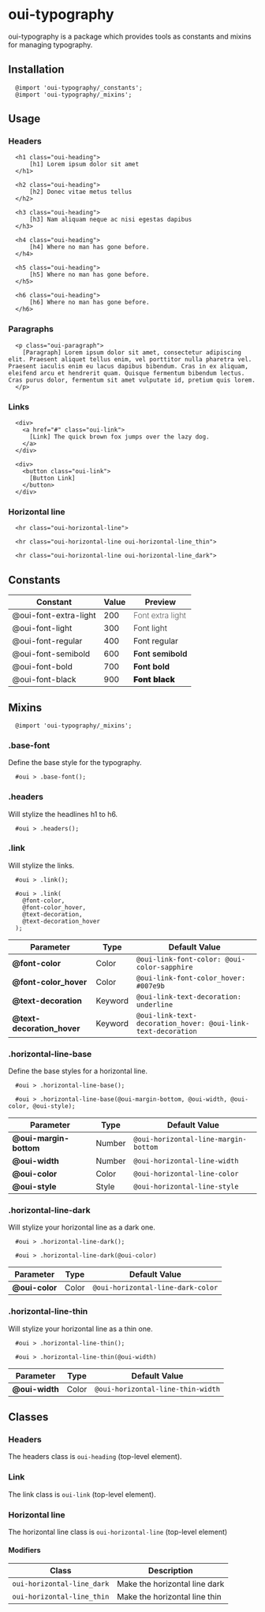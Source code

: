 # oui-typography

oui-typography is a package which provides tools as constants and mixins for managing typography.

## Installation

```less
  @import 'oui-typography/_constants';
  @import 'oui-typography/_mixins';
```

## Usage

### Headers
```html:preview
  <h1 class="oui-heading">
      [h1] Lorem ipsum dolor sit amet
  </h1>

  <h2 class="oui-heading">
      [h2] Donec vitae metus tellus
  </h2>

  <h3 class="oui-heading">
      [h3] Nam aliquam neque ac nisi egestas dapibus
  </h3>

  <h4 class="oui-heading">
      [h4] Where no man has gone before.
  </h4>

  <h5 class="oui-heading">
      [h5] Where no man has gone before.
  </h5>

  <h6 class="oui-heading">
      [h6] Where no man has gone before.
  </h6>
```

### Paragraphs
```html:preview
  <p class="oui-paragraph">
    [Paragraph] Lorem ipsum dolor sit amet, consectetur adipiscing elit. Praesent aliquet tellus enim, vel porttitor nulla pharetra vel. Praesent iaculis enim eu lacus dapibus bibendum. Cras in ex aliquam, eleifend arcu et hendrerit quam. Quisque fermentum bibendum lectus. Cras purus dolor, fermentum sit amet vulputate id, pretium quis lorem.
  </p>
```

### Links
```html:preview
  <div>
    <a href="#" class="oui-link">
      [Link] The quick brown fox jumps over the lazy dog.
    </a>
  </div>

  <div>
    <button class="oui-link">
      [Button Link]
    </button>
  </div>
```

### Horizontal line

```html:preview
  <hr class="oui-horizontal-line">

  <hr class="oui-horizontal-line oui-horizontal-line_thin">

  <hr class="oui-horizontal-line oui-horizontal-line_dark">
```

## Constants

| Constant                | Value | Preview                                                 |
| ----------------------- | ----- | ------------------------------------------------------- |
| @oui-font-extra-light   | 200   | <span style="font-weight: 200;">Font extra light</span> |
| @oui-font-light         | 300   | <span style="font-weight: 300;">Font light</span>       |
| @oui-font-regular       | 400   | <span style="font-weight: 400;">Font regular</span>     |
| @oui-font-semibold      | 600   | <span style="font-weight: 600;">Font semibold</span>    |
| @oui-font-bold          | 700   | <span style="font-weight: 700;">Font bold</span>        |
| @oui-font-black         | 900   | <span style="font-weight: 900;">Font black</span>       |

## Mixins

```less
  @import 'oui-typography/_mixins';
```

### .base-font

Define the base style for the typography.

```less
  #oui > .base-font();
```

### .headers

Will stylize the headlines h1 to h6.

```less
  #oui > .headers();
```

### .link

Will stylize the links.

```less
  #oui > .link();
```

```less
  #oui > .link(
    @font-color,
    @font-color_hover,
    @text-decoration,
    @text-decoration_hover
  );
```

| Parameter                       | Type      | Default Value                                                     |
| ------------------------------- | --------- | ----------------------------------------------------------------- |
| __@font-color__                 | Color     | `@oui-link-font-color: @oui-color-sapphire`                       |
| __@font-color_hover__           | Color     | `@oui-link-font-color_hover: #007e9b`                             |
| __@text-decoration__            | Keyword   | `@oui-link-text-decoration: underline`                            |
| __@text-decoration_hover__      | Keyword   | `@oui-link-text-decoration_hover: @oui-link-text-decoration`      |

### .horizontal-line-base

Define the base styles for a horizontal line.

```less
  #oui > .horizontal-line-base();
```

```less
  #oui > .horizontal-line-base(@oui-margin-bottom, @oui-width, @oui-color, @oui-style);
```

| Parameter                | Type   | Default Value                          |
| ------------------------ | ------ | -------------------------------------- |
| __@oui-margin-bottom__   | Number | `@oui-horizontal-line-margin-bottom`   |
| __@oui-width__           | Number | `@oui-horizontal-line-width`           |
| __@oui-color__           | Color  | `@oui-horizontal-line-color`           |
| __@oui-style__           | Style  | `@oui-horizontal-line-style`           |

### .horizontal-line-dark

Will stylize your horizontal line as a dark one.

```less
  #oui > .horizontal-line-dark();
```

```less
  #oui > .horizontal-line-dark(@oui-color)
```
| Parameter        | Type  | Default Value                       |
| ---------------- | ----- | ----------------------------------- |
| __@oui-color__   | Color | `@oui-horizontal-line-dark-color`   |

### .horizontal-line-thin

Will stylize your horizontal line as a thin one.

```less
  #oui > .horizontal-line-thin();
```

```less
  #oui > .horizontal-line-thin(@oui-width)
```
| Parameter        | Type  | Default Value                       |
| ---------------- | ----- | ----------------------------------- |
| __@oui-width__   | Color | `@oui-horizontal-line-thin-width`   |

## Classes

### Headers

The headers class is `oui-heading` (top-level element).

### Link

The link class is `oui-link` (top-level element).

### Horizontal line

The horizontal line class is `oui-horizontal-line` (top-level element)

#### Modifiers

| Class                      | Description                   |
| -------------------------- | ----------------------------- |
| `oui-horizontal-line_dark` | Make the horizontal line dark |
| `oui-horizontal-line_thin` | Make the horizontal line thin |